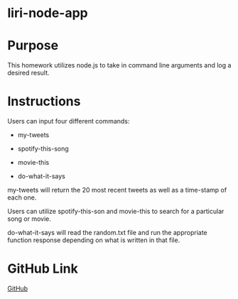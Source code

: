 # liri-node-app

# Purpose
This homework utilizes node.js to take in command line arguments and log a desired result. 

# Instructions
Users can input four different commands:

* my-tweets

* spotify-this-song

* movie-this

* do-what-it-says

my-tweets will return the 20 most recent tweets as well as a time-stamp of each one. 

Users can utilize spotify-this-son and movie-this to search for a particular song or movie.

do-what-it-says will read the random.txt file and run the appropriate function response depending on what is written in that file.

# GitHub Link
[GitHub](https://github.com/nolanklinke/liri-node-app)
